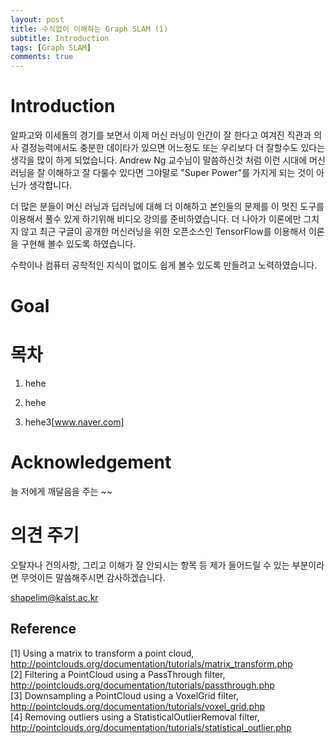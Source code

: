 ```yaml
---
layout: post
title: 수식없이 이해하는 Graph SLAM (1)
subtitle: Introduction
tags: [Graph SLAM]
comments: true
---
```


# Introduction

알파고와 이세돌의 경기를 보면서 이제 머신 러닝이 인간이 잘 한다고 여겨진 직관과 의사 결정능력에서도 충분한 데이타가 있으면 어느정도 또는 우리보다 더 잘할수도 있다는 생각을 많이 하게 되었습니다. Andrew Ng 교수님이 말씀하신것 처럼 이런 시대에 머신 러닝을 잘 이해하고 잘 다룰수 있다면 그야말로 "Super Power"를 가지게 되는 것이 아닌가 생각합니다.

더 많은 분들이 머신 러닝과 딥러닝에 대해 더 이해하고 본인들의 문제를 이 멋진 도구를 이용해서 풀수 있게 하기위해 비디오 강의를 준비하였습니다. 더 나아가 이론에만 그치지 않고 최근 구글이 공개한 머신러닝을 위한 오픈소스인 TensorFlow를 이용해서 이론을 구현해 볼수 있도록 하였습니다.

수학이나 컴퓨터 공학적인 지식이 없이도 쉽게 볼수 있도록 만들려고 노력하였습니다.

# Goal

# 목차

1. hehe

2. hehe

3. hehe3[www.naver.com]


# Acknowledgement

늘 저에게 깨달음을 주는 ~~

# 의견 주기

오탈자나 건의사항, 그리고 이해가 잘 안되시는 항목 등 제가 들어드릴 수 있는 부분이라면 무엇이든 말씀해주시면 감사하겠습니다.

shapelim@kaist.ac.kr

## Reference
[1] Using a matrix to transform a point cloud, http://pointclouds.org/documentation/tutorials/matrix_transform.php <br/>
[2] Filtering a PointCloud using a PassThrough filter, http://pointclouds.org/documentation/tutorials/passthrough.php <br/>
[3] Downsampling a PointCloud using a VoxelGrid filter, http://pointclouds.org/documentation/tutorials/voxel_grid.php <br/>
[4] Removing outliers using a StatisticalOutlierRemoval filter, http://pointclouds.org/documentation/tutorials/statistical_outlier.php <br/>

